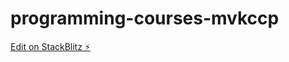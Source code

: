 # programming-courses-mvkccp

[Edit on StackBlitz ⚡️](https://stackblitz.com/edit/programming-courses-mvkccp)